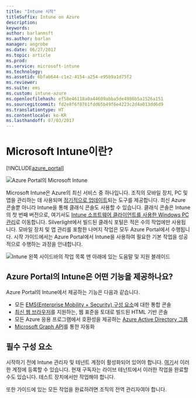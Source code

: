 ```yaml
---
title: "Intune 시작"
titleSuffix: Intune on Azure
description: 
keywords: 
author: barlanmsft
ms.author: barlan
manager: angrobe
ms.date: 06/27/2017
ms.topic: article
ms.prod: 
ms.service: microsoft-intune
ms.technology: 
ms.assetid: 6bfab644-c1e2-4154-a254-e95b9a1d75f2
ms.reviewer: 
ms.suite: ems
ms.custom: intune-azure
ms.openlocfilehash: ef58e46118a0a44609abba5de4986b5a1526a151
ms.sourcegitcommit: fd2e8f6f8761fdd65b49f6e4223c2d4a013dd6d9
ms.translationtype: HT
ms.contentlocale: ko-KR
ms.lasthandoff: 07/03/2017
---
```

# <a name="what-is-microsoft-intune"></a>Microsoft Intune이란?

[!INCLUDE[azure_portal](./includes/azure_portal.md)]

![Azure Portal의 Microsoft Intune](./media/generic-intune-azure.png)

Microsoft Intune은 Azure의 최신 서비스 중 하나입니다. 조직의 모바일 장치, PC 및 앱을 관리하는 데 사용되며 [정기적으로 업데이트](whats-new.md)되는 도구를 제공합니다. 최신 Azure 콘솔뿐 아니라 Intune을 통해 클래식 콘솔도 사용할 수 있습니다. 클래식 콘솔은 Intune의 첫 번째 버전으로, 여기서도 [Intune 소프트웨어 클라이언트를 사용한 Windows PC 관리](/intune-classic/deploy-use/pc-management-comparison.md)로 이동합니다. Silverlight에서 빌드된 클래식 포털은 적은 수의 작업에만 사용됩니다. 모바일 장치 및 앱 관리를 포함한 나머지 작업은 모두 Azure Portal에서 수행됩니다. 시작 가이드에서는 Azure Portal에서 Intune을 사용하여 필요한 기본 작업을 성공적으로 수행하는 과정을 안내합니다.

![Intune 왼쪽 사이드바의 작업 목록 맨 아래에 있는 도움말 및 지원 블레이드](./media/intune-azure-help-support-closeup.png)

## <a name="what-does-intune-in-the-azure-portal-provide"></a>Azure Portal의 Intune은 어떤 기능을 제공하나요?

Azure Portal의 Intune에서 제공하는 기능은 다음과 같습니다.

* 모든 [EMS(Enterprise Mobility + Security) 구성 요소](https://docs.microsoft.com/enterprise-mobility-security)에 대한 통합 콘솔
* [최신 웹 브라우저](supported-devices-browsers.md)를 지원하는, 웹 표준을 토대로 빌드된 HTML 기반 콘솔
* 모든 Azure 응용 프로그램에서 호환성을 제공하는 [Azure Active Directory 그룹](groups-get-started.md)
* [Microsoft Graph API](intune-graph-apis.md)를 통한 자동화

## <a name="prerequisites"></a>필수 구성 요소

시작하기 전에 Intune 관리자 및 테넌트 계정이 활성화되어 있어야 합니다. [여기](https://portal.office.com/Signup/Signup.aspx?OfferId=40BE278A-DFD1-470a-9EF7-9F2596EA7FF9&dl=INTUNE_A&ali=1#0%20)서 이러한 계정에 등록할 수 있습니다. 현재 구독자는 라이브 테넌트에서 이러한 작업을 완료할 수도 있습니다. 테스트 장치에서만 작업해야 합니다.

또한 가이드에 있는 모든 작업을 완료하려면 조직의 전역 관리자여야 합니다.
